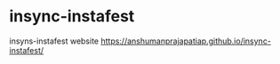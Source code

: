 # insync-instafest
insyns-instafest website
https://anshumanprajapatiap.github.io/insync-instafest/
